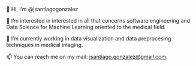 👋 Hi, I’m @jsantiagogonzalez

👀 I’m interested in interested in all that concerns software engineering and Data Science for Machine Learning oriented to the medical field.

🌱 I’m currently working in data visualization and data preprocesing techniques in medical imaging.

📫 You can reach me on my mail: jsantiago.gonzalez@gmail.com.

